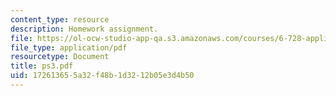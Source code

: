 ```yaml
---
content_type: resource
description: Homework assignment.
file: https://ol-ocw-studio-app-qa.s3.amazonaws.com/courses/6-728-applied-quantum-and-statistical-physics-fall-2006/172613655a32f48b1d3212b05e3d4b50_ps3.pdf
file_type: application/pdf
resourcetype: Document
title: ps3.pdf
uid: 17261365-5a32-f48b-1d32-12b05e3d4b50
---
```

